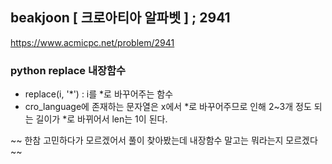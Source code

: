 ## beakjoon [ 크로아티아 알파벳 ] ; 2941

<https://www.acmicpc.net/problem/2941>

### python replace 내장함수

- replace(i, '*') : i를 *로 바꾸어주는 함수
- cro_language에 존재하는 문자열은 x에서 *로 바꾸어주므로 인해 2~3개 정도 되는 길이가 *로 바뀌어서 len는 1이 된다.

~~ 한참 고민하다가 모르겠어서 풀이 찾아봤는데 내장함수 말고는 뭐라는지 모르겠다 ~~
